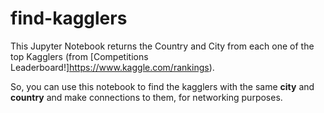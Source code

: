 # find-kagglers

This Jupyter Notebook returns the Country and City from each one of the top Kagglers (from [Competitions Leaderboard!]https://www.kaggle.com/rankings).

So, you can use this notebook to find the kagglers with the same __city__ and __country__ and make connections to them, for networking purposes.
